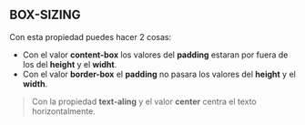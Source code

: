 ## BOX-SIZING

Con esta propiedad puedes hacer 2 cosas:
- Con el valor **content-box** los valores del **padding** estaran por fuera de los del **height** y el **widht**.
- Con el valor **border-box** el **padding** no pasara los valores del **height** y el **width**.
>Con la propiedad **text-aling** y el valor **center** centra el texto horizontalmente.